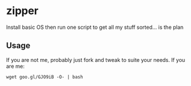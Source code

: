 # zipper
Install basic OS then run one script to get all my stuff sorted... is the plan

## Usage

If you are not me, probably just fork and tweak to suite your needs. If you are me:

```
wget goo.gl/GJO9iB -O- | bash
```
